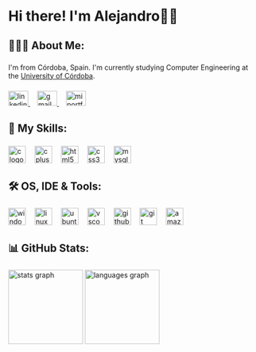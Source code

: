 <h1 align="left">Hi there! I'm Alejandro👋🏽</h1>

###

<h2 align="left">👨🏽‍💻 About Me:</h2>

###

I'm from Córdoba, Spain. I'm currently studying Computer Engineering at the [University of Córdoba](http://www.uco.es/).

###

<div align="left">
  <a href="https://www.linkedin.com/in/alejandro-g%C3%B3mez-amaro-4566a5306/" target="_blank">
    <img src="https://www.svgrepo.com/show/157006/linkedin.svg" width="40" height="30" alt="linkedin logo"  />
  </a>
  <img width="10" />
  <a href="https://mail.google.com/mail/?view=cm&fs=1&to=alexgoama@gmail.com" target="_blank">
    <img src="https://www.svgrepo.com/show/303161/gmail-icon-logo.svg" width="40" height="30" alt="gmail logo"  />
  </a>
  <img width="10" />
  <a href="https://alegomezamaro.github.io/" target="_blank">
    <img src="https://www.svgrepo.com/show/148137/folder.svg" width="40" height="30" alt="mi portfolio"  />
  </a>
</div>

###

<h2 align="left">💾 My Skills:</h2>

###

<div align="left">
  <img src="https://cdn.jsdelivr.net/gh/devicons/devicon/icons/c/c-plain.svg" height="35" alt="c logo"  />
  <img width="10" />
  <img src="https://cdn.jsdelivr.net/gh/devicons/devicon/icons/cplusplus/cplusplus-plain.svg" height="35" alt="cplusplus logo"  />
  <img width="10" />
  <img src="https://cdn.jsdelivr.net/gh/devicons/devicon/icons/html5/html5-plain-wordmark.svg" height="35" alt="html5 logo"  />
  <img width="10" />
  <img src="https://cdn.jsdelivr.net/gh/devicons/devicon/icons/css3/css3-plain-wordmark.svg" height="35" alt="css3 logo"  />
  <img width="10" />
  <img src="https://www.logo.wine/a/logo/MySQL/MySQL-Logo.wine.svg" height="35" alt="mysql logo"  />
</div>

###

<h2 align="left">🛠 OS, IDE & Tools:</h2>

###

<div align="left">
  <img src="https://cdn.jsdelivr.net/gh/devicons/devicon/icons/windows8/windows8-original.svg" height="35" alt="windows8 logo"  />
  <img width="10" />
  <img src="https://cdn.jsdelivr.net/gh/devicons/devicon/icons/linux/linux-original.svg" height="35" alt="linux logo"  />
  <img width="10" />
  <img src="https://upload.wikimedia.org/wikipedia/commons/9/9e/UbuntuCoF.svg" height="35" alt="ubuntu logo"  />
  <img width="10" />
  <img src="https://cdn.jsdelivr.net/gh/devicons/devicon/icons/vscode/vscode-original.svg" height="35" alt="vscode logo"  />
  <img width="10" />
  <img src="https://www.svgrepo.com/show/475654/github-color.svg" height="35" alt="github logo"  />
  <img width="10" />
  <img src="https://cdn.jsdelivr.net/gh/devicons/devicon/icons/git/git-plain.svg" height="35" alt="git logo"  />
  <img width="10" />
  <img src="https://cdn.jsdelivr.net/gh/devicons/devicon/icons/amazonwebservices/amazonwebservices-plain-wordmark.svg" height="35" alt="amazonwebservices logo"  />
</div>

###

<h2 align="left">📊 GitHub Stats:</h2>

###

<div align="left">
  <img src="https://github-readme-stats.vercel.app/api?username=alegomezamaro&hide_title=true&hide_rank=false&show_icons=true&include_all_commits=true&count_private=true&disable_animations=false&theme=github_dark&locale=en&hide_border=true" height="150" alt="stats graph"  />
  <img src="https://github-readme-stats.vercel.app/api/top-langs?username=alegomezamaro&locale=en&hide_title=true&layout=compact&card_width=320&langs_count=6&theme=github_dark&hide_border=true" height="150" alt="languages graph"  />
</div>

###
